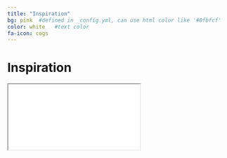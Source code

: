 ```yaml
---
title: "Inspiration"
bg: pink  #defined in _config.yml, can use html color like '#0fbfcf'
color: white   #text color
fa-icon: cogs
---
```


# Inspiration


<div class="icontain">
  <iframe src="//www.youtube.com/watch?v=FoEPlE8Pg7I" allowfullscreen></iframe>
</div>